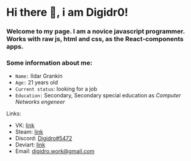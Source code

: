 # Hi there 👋, i am Digidr0!
### Welcome to my page. I am a novice javascript programmer. Works with raw js, html and css, as the React-components apps.

### Some information about me:
- `Name:` Ildar Grankin
- `Age:` 21 years old
- `Current status`: looking for a job
- `Education:` Secondary, Secondary special education as *Computer Networks engeneer*


Links:

- VK: [link](https://vk.com/digidro)
- Steam: [link](https://steamcommunity.com/id/Digidro/)
- Discord: [Digidro#5472](https://discordapp.com/users/330829326297726977)
- Deviart: [link](https://deviantart.com/Digidro)
- Email: digidro.work@gmail.com 
